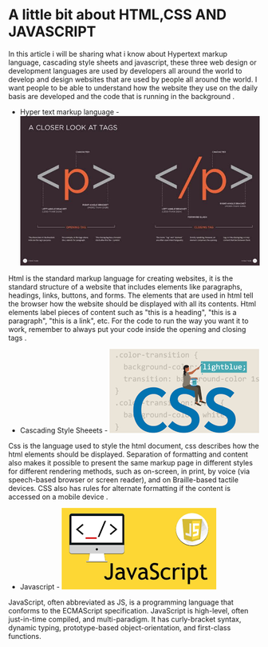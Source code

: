 # A little bit about HTML,CSS AND JAVASCRIPT

<p> In this article i will be sharing what i know about Hypertext markup language, cascading style sheets and javascript, these three web design
or development languages are used by developers all around the world to develop and design websites that are used by people all around the world. 
I want people to be able to understand how the website they use on the daily basis are developed and the code that is running in the background
.</p>

* Hyper text markup language -
![A picture of the paragraph tag](paragraph.png.jpg)
<p> Html is the standard markup language for creating websites, it is the standard structure of a website that includes elements like paragraphs,
headings, links, buttons, and forms. The elements that are used in html tell the browser how the  website should be displayed with all its contents.
 Html elements label pieces of content such as "this is a heading", "this is a paragraph", "this is a link", etc. For the code to run the way you 
want it to work, remember to always put your code inside the opening and closing tags
.</p>

* Cascading Style Sheeets - 
![A picture of the paragraph tag](csspic.png)
<p>Css is the language used to style the html document, css describes how the html elements should be displayed. Separation of formatting and content 
 also makes it possible to present the same markup page in different styles for different rendering methods, such as on-screen, in print, by voice (via
 speech-based browser or screen reader), and on Braille-based tactile devices. CSS also has rules for alternate formatting if the content is accessed on
 a mobile device
.</p>

* Javascript - 
![A picture of the paragraph tag](js.png)
<p>JavaScript, often abbreviated as JS, is a programming language that conforms to the ECMAScript specification. JavaScript is high-level, often just-in-time 
compiled, and multi-paradigm. It has curly-bracket syntax, dynamic typing, prototype-based object-orientation, and first-class functions.</p>

